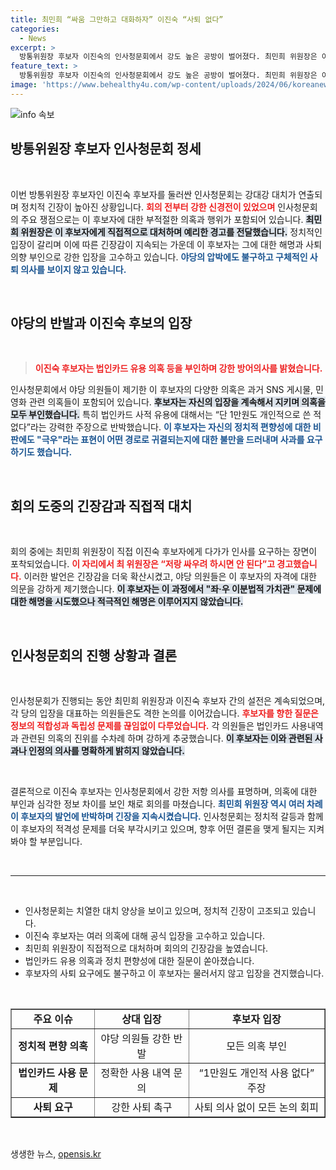 ```yaml
---
title: 최민희 “싸움 그만하고 대화하자” 이진숙 “사퇴 없다”
categories:
  - News
excerpt: >
  방통위원장 후보자 이진숙의 인사청문회에서 강도 높은 공방이 벌어졌다. 최민희 위원장은 이 후보자의 사퇴를 강하게 요구했고, 이 후보자는 모든 의혹을 부인하며 사퇴 의향이 없음을 확고히 했다. 정치적 갈등이 격화된 가운데, 청문회는 뜨거운 논쟁으로 가득 차 있었다.
feature_text: >
  방통위원장 후보자 이진숙의 인사청문회에서 강도 높은 공방이 벌어졌다. 최민희 위원장은 이 후보자의 사퇴를 강하게 요구했고, 이 후보자는 모든 의혹을 부인하며 사퇴 의향이 없음을 확고히 했다. 정치적 갈등이 격화된 가운데, 청문회는 뜨거운 논쟁으로 가득 차 있었다.
image: 'https://www.behealthy4u.com/wp-content/uploads/2024/06/koreanews.jpg'
---
```


<p><img src="https://www.behealthy4u.com/wp-content/uploads/2024/06/koreanews.jpg" alt="info 속보" /></p>

<h2 data-ke-size="size26">방통위원장 후보자 인사청문회 정세</h2>

<p data-ke-size="size16">&nbsp;</p>

<p>이번 방통위원장 후보자인 이진숙 후보자를 둘러싼 인사청문회는 강대강 대치가 연출되며 정치적 긴장이 높아진 상황입니다. <b><span style="color: #ee2323;">회의 전부터 강한 신경전이 있었으며</span></b> 인사청문회의 주요 쟁점으로는 이 후보자에 대한 부적절한 의혹과 행위가 포함되어 있습니다. <b><span style="background-color: #21538527;">최민희 위원장은 이 후보자에게 직접적으로 대처하며 예리한 경고를 전달했습니다.</span></b> 정치적인 입장이 갈리며 이에 따른 긴장감이 지속되는 가운데 이 후보자는 그에 대한 해명과 사퇴 의향 부인으로 강한 입장을 고수하고 있습니다. <b><span style="color: #1a5490;">야당의 압박에도 불구하고 구체적인 사퇴 의사를 보이지 않고 있습니다.</span></b></p>

<p data-ke-size="size16">&nbsp;</p>

<h2 data-ke-size="size26">야당의 반발과 이진숙 후보의 입장</h2>

<p data-ke-size="size16">&nbsp;</p>

<blockquote>
<b><span style="color: #ee2323;">이진숙 후보자는 법인카드 유용 의혹 등을 부인하며 강한 방어의사를 밝혔습니다.</span></b>
</blockquote>

<p>인사청문회에서 야당 의원들이 제기한 이 후보자의 다양한 의혹은 과거 SNS 게시물, 민영화 관련 의혹들이 포함되어 있습니다. <b><span style="background-color: #21538527;">후보자는 자신의 입장을 계속해서 지키며 의혹을 모두 부인했습니다.</span></b> 특히 법인카드 사적 유용에 대해서는 “단 1만원도 개인적으로 쓴 적 없다”라는 강력한 주장으로 반박했습니다. <b><span style="color: #1a5490;">이 후보자는 자신의 정치적 편향성에 대한 비판에도 "극우"라는 표현이 어떤 경로로 귀결되는지에 대한 불만을 드러내며 사과를 요구하기도 했습니다.</span></b></p>

<p data-ke-size="size16">&nbsp;</p>

<h2 data-ke-size="size26">회의 도중의 긴장감과 직접적 대치</h2>

<p data-ke-size="size16">&nbsp;</p>

<p>회의 중에는 최민희 위원장이 직접 이진숙 후보자에게 다가가 인사를 요구하는 장면이 포착되었습니다. <b><span style="color: #ee2323;">이 자리에서 최 위원장은 “저랑 싸우려 하시면 안 된다”고 경고했습니다.</span></b> 이러한 발언은 긴장감을 더욱 확산시켰고, 야당 의원들은 이 후보자의 자격에 대한 의문을 강하게 제기했습니다. <b><span style="background-color: #21538527;">이 후보자는 이 과정에서 "좌·우 이분법적 가치관" 문제에 대한 해명을 시도했으나 적극적인 해명은 이루어지지 않았습니다.</span></b></p>

<p data-ke-size="size16">&nbsp;</p>

<h2 data-ke-size="size26">인사청문회의 진행 상황과 결론</h2>

<p data-ke-size="size16">&nbsp;</p>

<p>인사청문회가 진행되는 동안 최민희 위원장과 이진숙 후보자 간의 설전은 계속되었으며, 각 당의 입장을 대표하는 의원들은도 격한 논의를 이어갔습니다. <b><span style="color: #ee2323;">후보자를 향한 질문은 정보의 적합성과 독립성 문제를 끊임없이 다루었습니다.</span></b> 각 의원들은 법인카드 사용내역과 관련된 의혹의 진위를 수차례 하며 강하게 추궁했습니다. <b><span style="background-color: #21538527;">이 후보자는 이와 관련된 사과나 인정의 의사를 명확하게 밝히지 않았습니다.</span></b> </p>

<p data-ke-size="size16">&nbsp;</p>

<p>결론적으로 이진숙 후보자는 인사청문회에서 강한 저항 의사를 표명하며, 의혹에 대한 부인과 심각한 정보 차이를 보인 채로 회의를 마쳤습니다. <b><span style="color: #1a5490;">최민희 위원장 역시 여러 차례 이 후보자의 발언에 반박하며 긴장을 지속시켰습니다.</span></b> 인사청문회는 정치적 갈등과 함께 이 후보자의 적격성 문제를 더욱 부각시키고 있으며, 향후 어떤 결론을 맺게 될지는 지켜봐야 할 부분입니다. </p>

<p data-ke-size="size16">&nbsp;</p> 

<hr>

<p data-ke-size="size16">&nbsp;</p>

<ul>
<li>인사청문회는 치열한 대치 양상을 보이고 있으며, 정치적 긴장이 고조되고 있습니다.</li>
<li>이진숙 후보자는 여러 의혹에 대해 공식 입장을 고수하고 있습니다.</li>
<li>최민희 위원장이 직접적으로 대처하며 회의의 긴장감을 높였습니다.</li>
<li>법인카드 유용 의혹과 정치 편향성에 대한 질문이 쏟아졌습니다.</li>
<li>후보자의 사퇴 요구에도 불구하고 이 후보자는 물러서지 않고 입장을 견지했습니다.</li>
</ul>

<p data-ke-size="size16">&nbsp;</p> 

<table style="width: 100%; border-collapse: collapse;" border="1">
<tr>
<td style="text-align: center; height: 17px;"><b>주요 이슈</b></td>
<td style="text-align: center; height: 17px;"><b>상대 입장</b></td>
<td style="text-align: center; height: 17px;"><b>후보자 입장</b></td>
</tr>
<tr>
<td style="text-align: center; height: 17px;"><b>정치적 편향 의혹</b></td>
<td style="text-align: center; height: 17px;">야당 의원들 강한 반발</td>
<td style="text-align: center; height: 17px;">모든 의혹 부인</td>
</tr>
<tr>
<td style="text-align: center; height: 17px;"><b>법인카드 사용 문제</b></td>
<td style="text-align: center; height: 17px;">정확한 사용 내역 문의</td>
<td style="text-align: center; height: 17px;">“1만원도 개인적 사용 없다” 주장</td>
</tr>
<tr>
<td style="text-align: center; height: 17px;"><b>사퇴 요구</b></td>
<td style="text-align: center; height: 17px;">강한 사퇴 촉구</td>
<td style="text-align: center; height: 17px;">사퇴 의사 없이 모든 논의 회피</td>
</tr>
</table>

<p data-ke-size="size16">&nbsp;</p>
생생한 뉴스, <a href="https://opensis.kr" rel="dofollow">opensis.kr</a>


